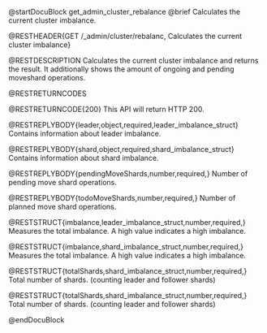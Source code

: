 @startDocuBlock get_admin_cluster_rebalance
@brief Calculates the current cluster imbalance.

@RESTHEADER{GET /_admin/cluster/rebalanc, Calculates the current cluster imbalance}

@RESTDESCRIPTION
Calculates the current cluster imbalance and returns the result. 
It additionally shows the amount of ongoing and pending moveshard operations.

@RESTRETURNCODES

@RESTRETURNCODE{200}
This API will return HTTP 200.

@RESTREPLYBODY{leader,object,required,leader_imbalance_struct}
Contains information about leader imbalance.

@RESTREPLYBODY{shard,object,required,shard_imbalance_struct}
Contains information about shard imbalance.

@RESTREPLYBODY{pendingMoveShards,number,required,}
Number of pending move shard operations.

@RESTREPLYBODY{todoMoveShards,number,required,}
Number of planned move shard operations.

@RESTSTRUCT{imbalance,leader_imbalance_struct,number,required,}
Measures the total imbalance. A high value indicates a high imbalance.

@RESTSTRUCT{imbalance,shard_imbalance_struct,number,required,}
Measures the total imbalance. A high value indicates a high imbalance.

@RESTSTRUCT{totalShards,shard_imbalance_struct,number,required,}
Total number of shards. (counting leader and follower shards)

@RESTSTRUCT{totalShards,shard_imbalance_struct,number,required,}
Total number of shards. (counting leader and follower shards)

@endDocuBlock

